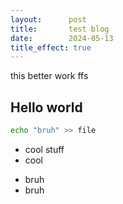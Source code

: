 ```yaml
---
layout:      post
title:       test blog
date:        2024-05-13
title_effect: true
---
```


this better work ffs

## Hello world

```bash
echo "bruh" >> file
```

- cool stuff
- cool

* bruh
* bruh
